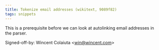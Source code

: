 ```yaml
---
title: Tokenize email addresses (wikitext, 9089f82)
tags: snippets
---
```


This is a prerequisite before we can look at autolinking email addresses in the parser.

Signed-off-by: Wincent Colaiuta &lt;win@wincent.com&gt;

